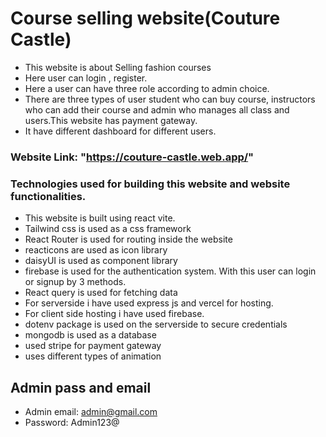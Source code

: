 # Course selling website(Couture Castle)

- This website is about Selling fashion courses
- Here user can login , register.
- Here a user can have three role according to admin choice.
- There are three types of user student who can buy course, instructors who can add their course and admin who manages all class and users.This website has payment gateway.
- It have different dashboard for different users.

### Website Link: "https://couture-castle.web.app/"

### Technologies used for building this website and website functionalities.

- This website is built using react vite.
- Tailwind css is used as a css framework
- React Router is used for routing inside the website
- reacticons are used as icon library
- daisyUI is used as component library
- firebase is used for the authentication system. With this user can login or signup by 3 methods.
- React query is used for fetching data
- For serverside i have used express js and vercel for hosting.
- For client side hosting i have used firebase.
- dotenv package is used on the serverside to secure credentials
- mongodb is used as a database
- used stripe for payment gateway
- uses different types of animation

## Admin pass and email

- Admin email: admin@gmail.com
- Password: Admin123@
